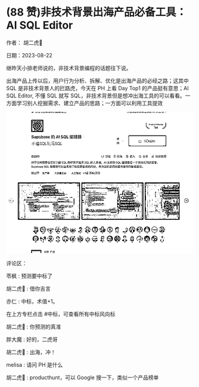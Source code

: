 
# (88 赞)非技术背景出海产品必备工具：AI SQL Editor

作者：  胡二虎🐯

日期：2023-08-22

继昨天小排老师说的，非技术背景编程的话题往下说。

 

 

出海产品上传以后，用户行为分析、拆解、优化是出海产品的必经之路；这其中 SQL 是非技术背景人的拦路虎，今天在 PH 上看 Day Top1 的产品挺有意思；AI SQL Editor, 不懂 SQL 就写 SQL，非技术背景但是想冲出海工具的可以看看。一方面学习别人挖掘需求、建立产品的思路；一方面可以利用工具提效

![](img/chanpin-chuhai_2037.png)

评论区：

苓枫 : 预测要中标了

胡二虎🐯 : 借你吉言

亦仁 : 中标，术值+1。

在上方专栏点击 #中标，可查看所有中标风向标

胡二虎🐯 : 你预测的真准

胖大魔 : 好的，二虎哥

胡二虎🐯 : 出海，冲！

melisa : 请问 PH 是什么

胡二虎🐯 : producthunt，可以 Google 搜一下，类似一个产品榜单 

 
